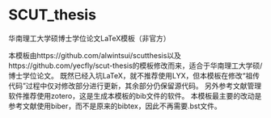 # SCUT_thesis
华南理工大学硕博士学位论文LaTeX模板（非官方）


本模板由https://github.com/alwintsui/scutthesis以及https://github.com/yecfly/scut-thesis的模板修改而来，适合于华南理工大学硕/博士学位论文。
既然已经入坑LaTeX，就不推荐使用LYX，但本模板在修改“祖传代码”过程中仅对修改部分进行更新，其余部分仍保留源代码。
另外参考文献管理软件推荐使用zotero，这是生成本模板的bib文件的软件。
本模板最主要的改动是参考文献使用biber，而不是原来的bibtex，因此不再需要.bst文件。